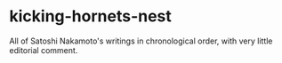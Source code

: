 # kicking-hornets-nest

All of Satoshi Nakamoto's writings in chronological order, with very little editorial comment.
